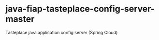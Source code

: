 # java-fiap-tasteplace-config-server-master
Tasteplace java application config server (Spring Cloud)

